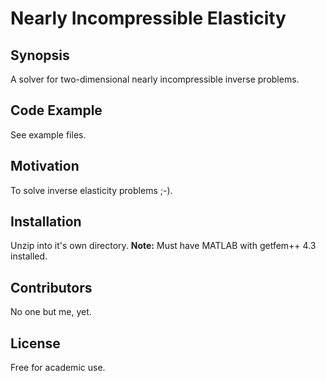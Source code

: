 Nearly Incompressible Elasticity
==================================================

Synopsis
--------------------------------------------------

A solver for two-dimensional nearly incompressible inverse problems.

Code Example
--------------------------------------------------

See example files.

Motivation
--------------------------------------------------

To solve inverse elasticity problems ;-).

Installation
--------------------------------------------------

Unzip into it's own directory. **Note:** Must have MATLAB with getfem++ 4.3 installed.

Contributors
--------------------------------------------------

No one but me, yet.

License
--------------------------------------------------

Free for academic use.
